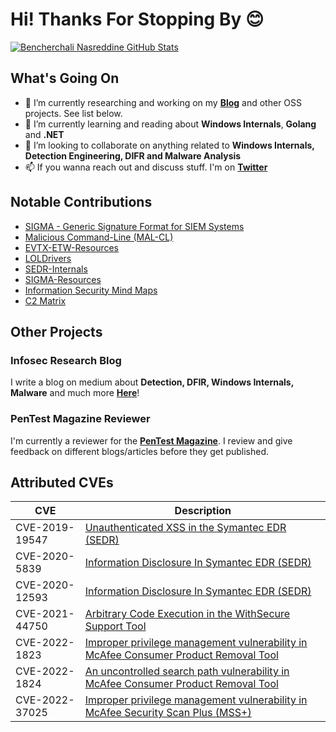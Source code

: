 # Hi! Thanks For Stopping By 😊

<!--
**nasbench/nasbench** is a ✨ _special_ ✨ repository because its `README.md` (this file) appears on your GitHub profile.

Here are some ideas to get you started:

- 🔭 I’m currently working on ...
- 🌱 I’m currently learning ...
- 👯 I’m looking to collaborate on anything related to Detection Engineering, DIFR and  
- 🤔 I’m looking for help with ...
- 💬 Ask me about ...
- 📫 How to reach me: ...
- 😄 Pronouns: ...
- ⚡ Fun fact: ...
-->

[![Bencherchali Nasreddine GitHub Stats](https://github-readme-stats.vercel.app/api?username=nasbench&count_private=true&show_icons=true&theme=dark&hide_rank=false)](https://github.com/anuraghazra/github-readme-stats)

## What's Going On

- 🔭 I’m currently researching and working on my [**Blog**](https://nasbench.medium.com/) and other OSS projects. See list below.
- 🌱 I’m currently learning and reading about **Windows Internals**, **Golang** and **.NET**
- 👯 I’m looking to collaborate on anything related to **Windows Internals, Detection Engineering, DIFR and Malware Analysis**
- 📫 If you wanna reach out and discuss stuff. I'm on [**Twitter**](https://twitter.com/nas_bench)

## Notable Contributions

- [SIGMA - Generic Signature Format for SIEM Systems](https://github.com/SigmaHQ/sigma/commits?author=nasbench)
- [Malicious Command-Line (MAL-CL)](https://github.com/3CORESec/MAL-CL)
- [EVTX-ETW-Resources](https://github.com/nasbench/EVTX-ETW-Resources/)
- [LOLDrivers](https://github.com/magicsword-io/LOLDrivers)
- [SEDR-Internals](https://github.com/nasbench/SEDR-Internals)
- [SIGMA-Resources](https://github.com/nasbench/SIGMA-Resources)
- [Information Security Mind Maps](https://github.com/nasbench/MindMaps)
- [C2 Matrix](https://docs.google.com/spreadsheets/d/1b4mUxa6cDQuTV2BPC6aA-GR4zGZi0ooPYtBe4IgPsSc/edit#gid=0)

## Other Projects

### Infosec Research Blog

I write a blog on medium about **Detection, DFIR, Windows Internals, Malware** and much more [**Here**](https://nasbench.medium.com/)!

### PenTest Magazine Reviewer

I'm currently a reviewer for the [**PenTest Magazine**](https://pentestmag.com/). I review and give feedback on different blogs/articles before they get published.

## Attributed CVEs

| CVE | Description |
|-----|-------------|
| CVE-2019-19547 | [Unauthenticated XSS in the Symantec EDR (SEDR)](https://support.broadcom.com/security-advisory/content/security-advisories/Symantec-Endpoint-Detection-and-Response-XSS/SYMSA1502) |
| CVE-2020-5839  | [Information Disclosure In Symantec EDR (SEDR)](https://support.broadcom.com/web/ecx/support-content-notification/-/external/content/security-advisories/SEDR-Information-Disclosure/SYMSA16090) |
| CVE-2020-12593 | [Information Disclosure In Symantec EDR (SEDR)](https://support.broadcom.com/security-advisory/content/security-advisories/Symantec-Endpoint-Detection-Response-Security-Update/SYMSA16562) |
| CVE-2021-44750 | [Arbitrary Code Execution in the WithSecure Support Tool](https://www.withsecure.com/it/support/security-advisories/cve-2021-44750) |
| CVE-2022-1823 | [Improper privilege management vulnerability in McAfee Consumer Product Removal Tool](https://service.mcafee.com/?articleId=TS103318&page=shell&shell=article-view) |
| CVE-2022-1824 | [An uncontrolled search path vulnerability in McAfee Consumer Product Removal Tool](https://service.mcafee.com/?articleId=TS103318&page=shell&shell=article-view) |
| CVE-2022-37025 | [Improper privilege management vulnerability in McAfee Security Scan Plus (MSS+)](https://www.mcafee.com/support/?articleId=TS103335&page=shell&shell=article-view) |
